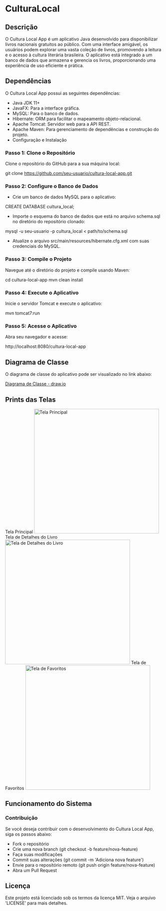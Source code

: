 # CulturaLocal

## Descrição

O Cultura Local App é um aplicativo Java desenvolvido para disponibilizar livros nacionais gratuitos ao público. Com uma interface amigável, os usuários podem explorar uma vasta coleção de livros, promovendo a leitura e o acesso à cultura literária brasileira. O aplicativo está integrado a um banco de dados que armazena e gerencia os livros, proporcionando uma experiência de uso eficiente e prática.

## Dependências

O Cultura Local App possui as seguintes dependências:

- Java JDK 11+
- JavaFX: Para a interface gráfica.
- MySQL: Para o banco de dados.
- Hibernate: ORM para facilitar o mapeamento objeto-relacional.
- Apache Tomcat: Servidor web para a API REST.
- Apache Maven: Para gerenciamento de dependências e construção do projeto.
- Configuração e Instalação

### Passo 1: Clone o Repositório

Clone o repositório do GitHub para a sua máquina local:

git clone https://github.com/seu-usuario/cultura-local-app.git

### Passo 2: Configure o Banco de Dados

 - Crie um banco de dados MySQL para o aplicativo:

CREATE DATABASE cultura_local;

- Importe o esquema do banco de dados que está no arquivo schema.sql no diretório do repositório clonado:

mysql -u seu-usuario -p cultura_local < path/to/schema.sql

- Atualize o arquivo src/main/resources/hibernate.cfg.xml com suas credenciais do MySQL.


### Passo 3: Compile o Projeto

Navegue até o diretório do projeto e compile usando Maven:

cd cultura-local-app
mvn clean install

### Passo 4: Execute o Aplicativo

Inicie o servidor Tomcat e execute o aplicativo:

mvn tomcat7:run

### Passo 5: Acesse o Aplicativo

Abra seu navegador e acesse:

http://localhost:8080/cultura-local-app

## Diagrama de Classe
O diagrama de classe do aplicativo pode ser visualizado no link abaixo:

[Diagrama de Classe - draw.io](https://drive.google.com/file/d/1-AQ9ti8JQ_kXp2ZRGPz3aR4RHEpQUlHD/view?usp=sharing)

## Prints das Telas
Tela Principal
<img src="[screenshots/tela_principal.png](https://drive.google.com/file/d/1s9NecbKjDY-z5il2EjWfL5yFe3NNxnJH/view?usp=sharing)" alt="Tela Principal" width="400"/>
Tela de Detalhes do Livro
<img src="[screenshots/tela_detalhes_livro.png](https://drive.google.com/file/d/18uSMRUyh0JokP2PU8Bfpll-KBeuJ6y2l/view?usp=sharing)" alt="Tela de Detalhes do Livro" width="400"/>
Tela de Favoritos
<img src="[screenshots/tela_favoritos.png](https://drive.google.com/file/d/1sVQrguAYcYGZVMFjTyDm52qfE1xmimvm/view?usp=sharing)" alt="Tela de Favoritos" width="400"/>


## Funcionamento do Sistema

### Contribuição

Se você deseja contribuir com o desenvolvimento do Cultura Local App, siga os passos abaixo:

- Fork o repositório
- Crie uma nova branch (git checkout -b feature/nova-feature)
- Faça suas modificações
- Commit suas alterações (git commit -m 'Adiciona nova feature')
- Envie para o repositório remoto (git push origin feature/nova-feature)
- Abra um Pull Request

## Licença
Este projeto está licenciado sob os termos da licença MIT. Veja o arquivo 'LICENSE' para mais detalhes.
